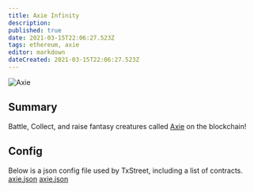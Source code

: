 ```yaml
---
title: Axie Infinity
description:
published: true
date: 2021-03-15T22:06:27.523Z
tags: ethereum, axie
editor: markdown
dateCreated: 2021-03-15T22:06:27.523Z
---
```


![Axie](https://txstreet.com/static/img/singles/house_logos/axie.png)

## Summary

Battle, Collect, and raise fantasy creatures called <a href="https://out.txstreet.com/axie" target="_blank">Axie</a> on the blockchain!

## Config

Below is a json config file used by TxStreet, including a list of contracts. [axie.json](/ethereum/houses/axie.json) [axie.json](/ethereum/houses/axie.json)